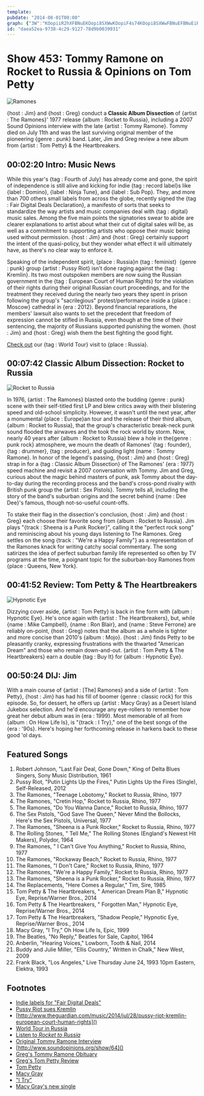 ```yaml
---
template: 
pubdate: "2014-08-01T00:00"
graph: {"3W":"KOopiiR2hXFBNuEKOopi8SXWwKOopiF4s74KOopi8SXWwFBNuEFBNuEiR2hXF4s74FBNuEFBNuEaLPzCikxMVkO3LIBHUiFikxMVXyhWUikxMVS1DMmikxMVYltszikxMVS1DMmYltszBLsPGS1DMm","CU":"","1XS":"9TsKWBJRCZ9TsKWy9x8f97qipy9x8fBDIluBJRCZBJRCZnz1XlBJRCZauekH97qipBHm1G97qipX6cfd","2C0":"8lAxxwI71x8lAxxBFm2u"}
id: "daea52ea-9738-4c29-9127-78d9b0039931"
---
```






# Show 453: Tommy Ramone on Rocket to Russia & Opinions on Tom Petty

![Ramones](https://static.soundopinions.org/images/2014/ramones_web.jpg)

{host : Jim} and {host : Greg} conduct a **Classic Album Dissection** of {artist : The Ramones}' 1977 release {album : Rocket to Russia}, including a 2007 Sound Opinions interview with the late {artist : Tommy Ramone}. Tommy died on July 11th and was the last surviving original member of the pioneering {genre : punk} band. Later, Jim and Greg review a new album from {artist : Tom Petty} & the Heartbreakers.



## 00:02:20 Intro: Music News

While this year's {tag : Fourth of July} has already come and gone, the spirit of independence is still alive and kicking for indie {tag : record label}s like {label : Domino}, {label : Ninja Tune}, and {label : Sub Pop}. They, and more than 700 others small labels from across the globe, recently signed the {tag : Fair Digital Deals Declaration}, a manifesto of sorts that seeks to standardize the way artists and music companies deal with {tag : digital} music sales. Among the five main points the signatories swear to abide are clearer explanations to artist about what their cut of digital sales will be, as well as a commitment to supporting artists who oppose their music being used without permission. {host : Jim} and {host : Greg} certainly support the intent of the quasi-policy, but they wonder what effect it will ultimately have, as there's no clear way to enforce it.

Speaking of the independent spirit, {place : Russia}n {tag : feminist}  {genre : punk} group {artist : Pussy Riot} isn't done raging against the {tag : Kremlin}. Its two most outspoken members are now suing the Russian government in the {tag : European Court of Human Rights} for the violation of their rights during their original Russian court proceedings, and for the treatment they received during the nearly two years they spent in prison following the group's "sacrilegious" protest/performance inside a {place : Moscow} cathedral in {era : 2012}. Beyond financial reparations, the members' lawsuit also wants to set the precedent that freedom of expression cannot be stifled in Russia, even though at the time of their sentencing, the majority of Russians supported punishing the women. {host : Jim} and {host : Greg} wish them the best fighting the good fight.

[Check out](http://www.soundopinions.org/show/429) our {tag : World Tour} visit to {place : Russia}.



## 00:07:42 Classic Album Dissection: Rocket to Russia

![Rocket to Russia](https://static.soundopinions.org/assets/453/CU0.jpg)

In 1976, {artist : The Ramones} blasted onto the budding {genre : punk} scene with their self-titled first LP and blew critics away with their blistering speed and old-school simplicity. However, it wasn't until the next year, after a monumental {place : Europe}an tour and the release of their third album, {album : Rocket to Russia}, that the group's characteristic break-neck punk sound flooded the airwaves and the took the rock world by storm. Now, nearly 40 years after {album : Rocket to Russia} blew a hole in the{genre : punk rock} atmosphere, we mourn the death of Ramones' {tag : founder}, {tag : drummer}, {tag : producer}, and guiding light {name : Tommy Ramone}. In honor of the legend's passing, {host : Jim} and {host : Greg} strap in for a {tag : Classic Album Dissection} of The Ramones' {era : 1977} speed machine and revisit a 2007 conversation with Tommy. Jim and Greg, curious about the magic behind masters of punk, ask Tommy about the day-to-day during the recording process and the band's cross-pond rivalry with British punk group the {artist : Sex Pistols}. Tommy tells all, including the story of the band's suburban origins and the secret behind {name : Dee Dee}'s famous, though not-so-useful count-offs.

To stake their flag in the dissection's conclusion, {host : Jim} and {host : Greg} each choose their favorite song from {album : Rocket to Russia}. Jim plays "{track : Sheena is a Punk Rocker}", calling it the "perfect rock song" and reminiscing about his young days listening to The Ramones. Greg settles on the song {track : "We're a Happy Family"} as a representation of the Ramones knack for writing catchy social commentary. The song satirizes the idea of perfect suburban family life represented so often by TV programs at the time, a poignant topic for the suburban-boy Ramones from {place : Queens, New York}.



## 00:41:52 Review: Tom Petty & The Heartbreakers

![Hypnotic Eye](https://static.soundopinions.org/assets/453/1XS0.jpg)

Dizzying cover  aside, {artist : Tom Petty} is back in fine form with {album : Hypnotic Eye}. He's once again with {artist : The Heartbreakers}, but, while {name : Mike Campbell}, {name : Ron Blair}, and {name : Steve Ferrone} are reliably on-point, {host : Greg} notes that the album as a whole is tighter and more concise than 2010's {album : Mojo}. {host : Jim} finds Petty to be pleasantly cranky, expressing frustrations with the thwarted "American Dream" and those who remain down-and-out. {artist : Tom Petty & The Heartbreakers} earn a double {tag : Buy It} for {album : Hypnotic Eye}.



## 00:50:24 DIJ: Jim

With a main course of {artist : [The] Ramones} and a side of {artist : Tom Petty}, {host : Jim} has had his fill of boomer {genre : classic rock} for this episode. So, for dessert, he offers up {artist : Macy Gray} as a Desert Island Jukebox selection. And he'd encourage any eye-rollers to remember how great her debut album was in {era : 1999}. Most memorable of all from {album : On How Life Is}, is "{track : I Try}," one of the best songs of the {era : '90s}. Here's hoping her forthcoming release in harkens back to these good 'ol days.



## Featured Songs

1. Robert Johnson, "Last Fair Deal, Gone Down," King of Delta Blues Singers, Sony Music Distribution, 1961
2. Pussy Riot, "Putin Lights Up the Fires," Putin Lights Up the Fires (Single), Self-Released, 2012
3. The Ramones, "Teenage Lobotomy," Rocket to Russia, Rhino, 1977
4. The Ramones, "Cretin Hop," Rocket to Russia, Rhino, 1977
5. The Ramones, "Do You Wanna Dance," Rocket to Russia, Rhino, 1977
6. The Sex Pistols, "God Save The Queen," Never Mind the Bollocks, Here's the Sex Pistols, Universal, 1977
7. The Ramones, "Sheena is a Punk Rocker," Rocket to Russia, Rhino, 1977
8. The Rolling Stones, " Tell Me," The Rolling Stones (England's Newest Hit Makers), Polydor, 1964
9. The Ramones, " I Can't Give You Anything," Rocket to Russia, Rhino, 1977
10. The Ramones, "Rockaway Beach," Rocket to Russia, Rhino, 1977
11. The Ramones, "I Don't Care," Rocket to Russia, Rhino, 1977
12. The Ramones, "We're a Happy Family," Rocket to Russia, Rhino, 1977
13. The Ramones, "Sheena is a Punk Rocker," Rocket to Russia, Rhino, 1977
14. The Replacements, "Here Comes a Regular," Tim, Sire, 1985
15. Tom Petty & The Heartbreakers, " American Dream Plan B," Hypnotic Eye, Reprise/Warner Bros., 2014
16. Tom Petty & The Heartbreakers, " Forgotten Man," Hypnotic Eye, Reprise/Warner Bros., 2014
17. Tom Petty & The Heartbreakers, "Shadow People," Hypnotic Eye, Reprise/Warner Bros., 2014
18. Macy Gray, "I Try," Oh How Life Is, Epic, 1999
19. The Beatles, "No Reply," Beatles for Sale, Capitol, 1964
20. Anberlin, "Hearing Voices," Lowborn, Tooth & Nail, 2014
21. Buddy and Julie Miller, "Ellis Country," Written in Chalk," New West, 2009
22. Frank Black, "Los Angeles," Live Thursday June 24, 1993 10pm Eastern, Elektra, 1993



## Footnotes

- [Indie labels for "Fair Digital Deals"](http://www.billboard.com/biz/articles/news/indies/6157651/global-indie-sector-unites-to-launch-fair-digital-deals-declaration)
- [Pussy Riot sues Kremlin]()
- [http://www.theguardian.com/music/2014/jul/28/pussy-riot-kremlin-european-court-human-rights]()
- [World Tour in Russia](http://www.soundopinions.org/show/429)
- [Listen to *Rocket to Russia*](http://www.last.fm/music/Ramones/Rocket+to+Russia)
- [Original Tommy Ramone Interview]()
- [http://www.soundopinions.org/show/64]()
- [Greg's Tommy Ramone Obituary](http://articles.chicagotribune.com/2014-07-12/entertainment/chi-tommy-ramone-obit-20140712_1_the-ramones-rock-band-new-york-dolls/2)
- [Greg's Tom Petty Review](http://www.chicagotribune.com/entertainment/music/turnitup/ct-tom-petty-hypnotic-eye-review-20140728,0,7767518.column)
- [Tom Petty](http://www.tompetty.com/)
- [Macy Gray](http://www.macygray.com/)
- ["I Try"](https://www.youtube.com/watch?v=XWsJTiMr42Q)
- [Macy Gray's new single](http://music-mix.ew.com/2014/07/30/macy-gray-bang-bang-music-video/)